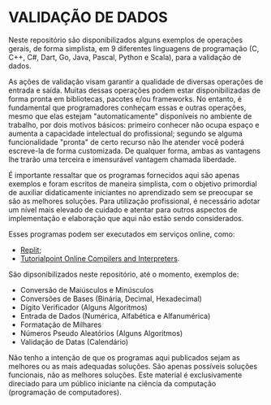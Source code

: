 # VALIDAÇÃO DE DADOS

Neste repositório são disponibilizados alguns exemplos de operações gerais, de forma simplista, em 9 diferentes linguagens de programação (C, C++, C#, Dart, Go, Java, Pascal, Python e Scala), para a validação de dados. 

As ações de validação visam garantir a qualidade de diversas operações de entrada e saída. Muitas dessas operações podem estar disponibilizadas de forma pronta em bibliotecas, pacotes e/ou frameworks. No entanto, é fundamental que programadores conheçam essas e outras operações, mesmo que elas estejam "automaticamente" disponíveis no ambiente de trabalho, por dois motivos básicos: primeiro conhecer não ocupa espaço e aumenta a capacidade intelectual do profissional; segundo se alguma funcionalidade "pronta" de certo recurso não lhe atender você poderá escreve-la de forma customizada. De qualquer forma, ambas as vantagens lhe trarão uma terceira e imensurável vantagem chamada liberdade.

É importante ressaltar que os programas fornecidos aqui são apenas exemplos e foram escritos de maneira simplista, com o objetivo primordial de auxiliar didaticamente iniciantes no aprendizado sem se preocupar se são as melhores soluções. Para utilização profissional, é necessário adotar um nível mais elevado de cuidado e atentar para outros aspectos de implementação e elaboração que aqui não estão sendo considerados.

Esses programas podem ser executados em serviços online, como:

- [Replit](https://replit.com/);
- [Tutorialpoint Online Compilers and Interpreters](https://www.tutorialspoint.com/codingground.htm).

São dipsonibilizados neste repositório, até o momento, exemplos de:

- Conversão de Maiúsculos e Minúsculos
- Conversões de Bases (Binária, Decimal, Hexadecimal)
- Dígito Verificador (Alguns Algoritmos)
- Entrada de Dados (Numérica, Alfabética e Alfanumérica)
- Formatação de Milhares
- Números Pseudo Aleatórios (Alguns Algoritmos)
- Validação de Datas (Calendário)

Não tenho a intenção de que os programas aqui publicados sejam as melhores ou as mais adequadas soluções. São apenas possíveis soluções funcionais, não as melhores soluções. Este material é exclusivamente direciado para um público iniciante na ciência da computação (programação de computadores).
